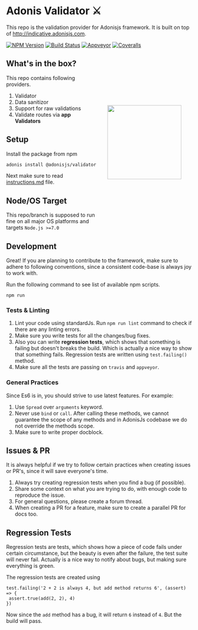 # Adonis Validator ⚔️

This repo is the validation provider for Adonisjs framework. It is built on top of http://indicative.adonisjs.com.

[![NPM Version][npm-image]][npm-url]
[![Build Status][travis-image]][travis-url]
[![Appveyor][appveyor-image]][appveyor-url]
[![Coveralls][coveralls-image]][coveralls-url]

<img src="http://res.cloudinary.com/adonisjs/image/upload/q_100/v1497112678/adonis-purple_pzkmzt.svg" width="200px" align="right" hspace="30px" vspace="140px">

## What's in the box?

This repo contains following providers.

1. Validator
2. Data sanitizor
3. Support for raw validations
4. Validate routes via **app Validators**


## Setup

Install the package from npm

```bash
adonis install @adonisjs/validator
```

Next make sure to read [instructions.md](instructions.md) file.

## Node/OS Target

This repo/branch is supposed to run fine on all major OS platforms and targets `Node.js >=7.0`

## Development

Great! If you are planning to contribute to the framework, make sure to adhere to following conventions, since a consistent code-base is always joy to work with.

Run the following command to see list of available npm scripts.

```
npm run
```

### Tests & Linting

1. Lint your code using standardJs. Run `npm run lint` command to check if there are any linting errors.
2. Make sure you write tests for all the changes/bug fixes.
3. Also you can write **regression tests**, which shows that something is failing but doesn't breaks the build. Which is actually a nice way to show that something fails. Regression tests are written using `test.failing()` method.
4. Make sure all the tests are passing on `travis` and `appveyor`.

### General Practices

Since Es6 is in, you should strive to use latest features. For example:

1. Use `Spread` over `arguments` keyword.
2. Never use `bind` or `call`. After calling these methods, we cannot guarantee the scope of any methods and in AdonisJs codebase we do not override the methods scope.
3. Make sure to write proper docblock.

## Issues & PR

It is always helpful if we try to follow certain practices when creating issues or PR's, since it will save everyone's time.

1. Always try creating regression tests when you find a bug (if possible).
2. Share some context on what you are trying to do, with enough code to reproduce the issue.
3. For general questions, please create a forum thread.
4. When creating a PR for a feature, make sure to create a parallel PR for docs too.


## Regression Tests

Regression tests are tests, which shows how a piece of code fails under certain circumstance, but the beauty is even after the failure, the test suite will never fail. Actually is a nice way to notify about bugs, but making sure everything is green.

The regression tests are created using

```
test.failing('2 + 2 is always 4, but add method returns 6', (assert) => {
 assert.true(add(2, 2), 4)
})
```

Now since the `add` method has a bug, it will return `6` instead of `4`. But the build will pass.

[appveyor-image]: https://img.shields.io/appveyor/ci/thetutlage/adonis-validation-provider/master.svg?style=flat-square

[appveyor-url]: https://ci.appveyor.com/project/thetutlage/adonis-validation-provider

[npm-image]: https://img.shields.io/npm/v/@adonisjs/validator.svg?style=flat-square
[npm-url]: https://npmjs.org/package/@adonisjs/validator

[travis-image]: https://img.shields.io/travis/adonisjs/adonis-validation-provider/master.svg?style=flat-square
[travis-url]: https://travis-ci.org/adonisjs/adonis-validation-provider

[coveralls-image]: https://img.shields.io/coveralls/adonisjs/adonis-validation-provider/develop.svg?style=flat-square

[coveralls-url]: https://coveralls.io/github/adonisjs/adonis-validation-provider
